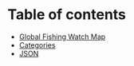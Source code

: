 # Table of contents

* [Global Fishing Watch Map](README.md)
* [Categories](categories.md)
* [JSON](json.md)
